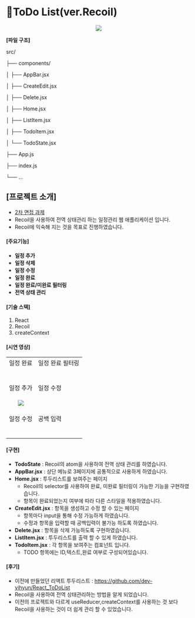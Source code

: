 # 🧾ToDo List(ver.Recoil)

<p align="center">
  <img src="https://github.com/user-attachments/assets/3b0f1231-dea8-4de9-868d-84bc5eaf6370">
</p>

**[파일 구조]**

src/

├── components/

│   ├── AppBar.jsx

│   ├── CreateEdit.jsx

│   ├── Delete.jsx

│   ├── Home.jsx

│   ├── ListItem.jsx

│   ├── TodoItem.jsx

│   └── TodoState.jsx

├── App.js

├── index.js

└── ...


## [프로젝트 소개]
- <u>2차 면접 과제</u>
- Recoil을 사용하여 전역 상태관리 하는 일정관리 웹 애플리케이션 입니다.
- Recoil에 익숙해 지는 것을 목표로 진행하였습니다.

#### [주요기능]
- **일정 추가**
- **일정 삭제**
- **일정 수정**
- **일정 완료**
- **일정 완료/미완료 필터링**
- **전역 상태 관리**

#### [기술 스택]
1. React
2. Recoil
3. createContext

#### [시연 영상]

<table>
  <tr>
    <td>일정 완료</td>
    <td>일정 완료 필터링</td>
  </tr>
  <tr>
    <td>
      <p align="center">
        <img src="">
      </p>
    </td>
    <td>
      <p align="center">
        <img src="">
      </p>
    </td>
  </tr>
  <tr>
    <td>일정 추가</td>
    <td>일정 수정</td>
  </tr>
  <tr>
  <td>
    <p align="center">
      <img src="https://github.com/user-attachments/assets/c6dd108a-2608-4687-a1f8-c717378d44c1">
    </p>
  </td>
  <td>
    <p align="center">
      <img src="">
    </p>
  </td>
  </tr>
  <tr>
    <td>일정 수정</td>
    <td>공백 입력</td>
  </tr>
  <tr>
  <td>
    <p align="center">
      <img src="">
    </p>
  </td>
  <td>
    <p align="center">
      <img src="">
    </p>
  </td>
  </tr>
</table>


#### [구현]
- **TodoState** : Recoil의 atom을 사용하여 전역 상태 관리를 하였습니다.
- **AppBar.jsx** : 상단 메뉴로 3페이지에 공통적으로 사용하게 하였습니다.
- **Home.jsx** : 투두리스트를 보여주는 페이지
  - Recoil의 selector를 사용하여 완료, 미완료 필터링이 가능한 기능을 구현하였습니다.
  - 항목이 완료되었는지 여부에 따라 다른 스타일을 적용하였습니다.
- **CreateEdit.jsx** : 항목을 생성하고 수정 할 수 있는 페이지
  - 항목마다 input을 통해 수정 가능하게 하였습니다.
  - 수정과 항목을 입력할 때 공백입력이 불가능 하도록 하였습니다.
- **Delete.jsx** : 항목을 삭제 가능하도록 구현하였습니다.
- **ListItem.jsx** : 투두리스트를 출력 할 수 있게 하였습니다.
- **TodoItem.jsx** : 각 항목을 보여주는 컴포넌트 입니다.
  - TODO 항목에는 ID,텍스트,완료 여부로 구성되어있습니다.


#### [후기]
- 이전에 만들었던 리액트 투두리스트 : https://github.com/dev-yihyun/React_ToDoList
- Recoil을 사용하여 전역 상태관리하는 방법을 알게 되었습니다.
- 이전의 프로젝트와 다르게 useReducer,createContext를 사용하는 것 보다 Recoil을 사용하는 것이 더 쉽게 관리 할 수 있었습니다.
